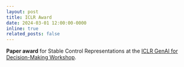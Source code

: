```yaml
---
layout: post
title: ICLR Award
date: 2024-03-01 12:00:00-0000
inline: true
related_posts: false
---
```


**Paper award** for Stable Control Representations at the <a href="https://sites.google.com/view/genai4dm-iclr2024" target="_blank">ICLR GenAI for Decision-Making Workshop</a>.


